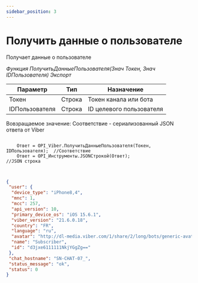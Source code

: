 ```yaml
---
sidebar_position: 3
---
```


# Получить данные о пользователе
Получает данные о пользователе

*Функция ПолучитьДанныеПользователя(Знач Токен, Знач IDПользователя) Экспорт*

  | Параметр | Тип | Назначение |
  |-|-|-|
  | Токен | Строка | Токен канала или бота |
  | IDПользователя | Строка | ID целевого пользователя |
  
  Вовзращаемое значение: Соответствие - сериализованный JSON ответа от Viber

```bsl title="Пример кода"
	
	Ответ = OPI_Viber.ПолучитьДанныеПользователя(Токен, IDПользователя);  //Соответствие
	Ответ = OPI_Инструменты.JSONСтрокой(Ответ);                           //JSON строка
	
```

```json title="Результат"

{
 "user": {
  "device_type": "iPhone8,4",
  "mnc": 1,
  "mcc": 257,
  "api_version": 10,
  "primary_device_os": "iOS 15.6.1",
  "viber_version": "21.6.0.18",
  "country": "FR",
  "language": "ru",
  "avatar": "http://dl-media.viber.com/1/share/2/long/bots/generic-avatar%402x.png",
  "name": "Subscriber",
  "id": "d3jxe6111111NkjYGgZg=="
 },
 "chat_hostname": "SN-CHAT-07_",
 "status_message": "ok",
 "status": 0
}

```

